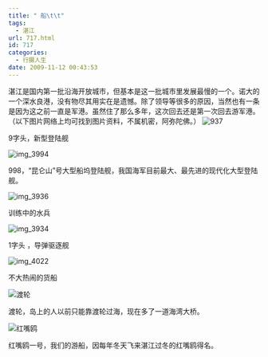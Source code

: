 ```yaml
---
title: " 船\t\t"
tags:
  - 湛江
url: 717.html
id: 717
categories:
  - 行摄人生
date: 2009-11-12 00:43:53
---
```


湛江是国内第一批沿海开放城市，但基本是这一批城市里发展最慢的一个。诺大的一个深水良港，没有物尽其用实在是遗憾。除了领导等很多的原因，当然也有一条是因为这之前一直是军港。虽然住了那么多年，这次回去还是第一次回去游军港。（以下图片网络上均可找到图片资料，不属机密，阿弥陀佛。） ![937](../../../images/2009/11/937.jpg "937")

9字头，新型登陆舰

![img_3994](../../../images/2009/11/img_3994.jpg "img_3994")

998，“昆仑山”号大型船坞登陆舰，我国海军目前最大、最先进的现代化大型登陆舰。

![img_3936](../../../images/2009/11/img_3936.jpg "img_3936")

训练中的水兵

![img_3934](../../../images/2009/11/img_3934.jpg "img_3934")

1字头 ，导弹驱逐舰

![img_4022](../../../images/2009/11/img_4022.jpg "img_4022")

不大热闹的货船

![渡轮](../../../images/2009/11/e6b8a1e8bdae.jpg "渡轮")

渡轮，岛上的人以前只能靠渡轮过海，现在多了一道海湾大桥。

![红嘴鸥](../../../images/2009/11/img_3892.jpg "红嘴鸥")

红嘴鸥一号，我们的游船，因每年冬天飞来湛江过冬的红嘴鸥得名。